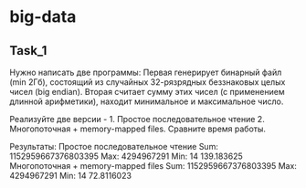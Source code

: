 # big-data

## Task_1
Нужно написать две программы: Первая генерирует бинарный файл (min 2Гб), состоящий из случайных 32-рязрядных беззнаковых целых чисел (big endian). Вторая считает сумму этих чисел (с применением длинной арифметики), находит минимальное и максимальное число.

Реализуйте две версии - 1. Простое последовательное чтение 2. Многопоточная + memory-mapped files. Сравните время работы.

Результаты:
Простое последовательное чтение
Sum: 1152959667376803395
Max: 4294967291
Min: 14
139.183625
Многопоточная + memory-mapped files
Sum: 1152959667376803395
Max: 4294967291
Min: 14
72.8116023
